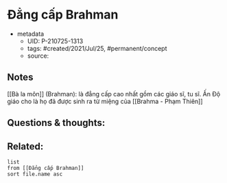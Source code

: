 # Đẳng cấp Brahman

- metadata
	- UID: P-210725-1313
	- tags: #created/2021/Jul/25, #permanent/concept 
	- source: 

## Notes
[[Bà la môn]] (Brahman): là đẳng cấp cao nhất gồm các giáo sĩ, tu sĩ. Ấn Độ giáo cho là họ đã được sinh ra từ miệng của [[Brahma - Phạm Thiên]]

## Questions & thoughts:


## Related:
```dataview
list
from [[Đẳng cấp Brahman]]
sort file.name asc
```
